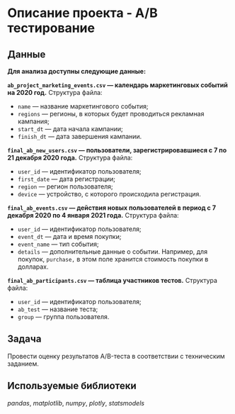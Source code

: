 # Описание проекта - A/B тестирование

## Данные

**Для анализа доступны следующие данные:**

**`ab_project_marketing_events.csv` — календарь маркетинговых событий на 2020 год.**
Структура файла:
- `name` — название маркетингового события;
- `regions` — регионы, в которых будет проводиться рекламная кампания;
- `start_dt` — дата начала кампании;
- `finish_dt` — дата завершения кампании.

**`final_ab_new_users.csv` — пользователи, зарегистрировавшиеся с 7 по 21 декабря 2020 года.**
Структура файла:
- `user_id` — идентификатор пользователя;
- `first_date` — дата регистрации;
- `region` — регион пользователя;
- `device` — устройство, с которого происходила регистрация.

**`final_ab_events.csv` — действия новых пользователей в период с 7 декабря 2020 по 4 января 2021 года.**
Структура файла:
- `user_id` — идентификатор пользователя;
- `event_dt` — дата и время покупки;
- `event_name` — тип события;
- `details` — дополнительные данные о событии. Например, для покупок, `purchase,` в этом поле хранится стоимость покупки в долларах.

**`final_ab_participants.csv` — таблица участников тестов.**
Структура файла:
- `user_id` — идентификатор пользователя;
- `ab_test` — название теста;
- `group` — группа пользователя.


## Задача

Провести оценку результатов A/B-теста в соответствии с техническим заданием. 

## Используемые библиотеки
*pandas*, *matplotlib*, *numpy*, *plotly*, *statsmodels*
